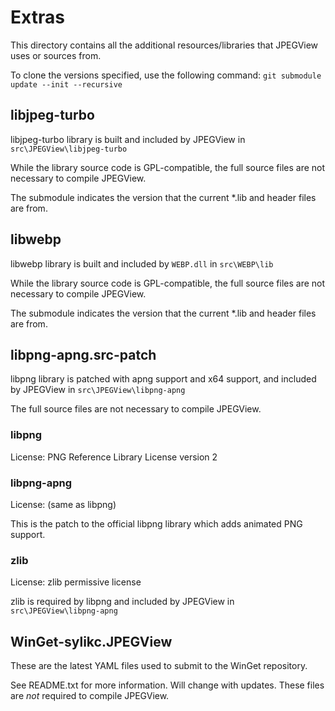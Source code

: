 # Extras

This directory contains all the additional resources/libraries that JPEGView uses or sources from.

To clone the versions specified, use the following command:
`git submodule update --init --recursive`

## libjpeg-turbo

libjpeg-turbo library is built and included by JPEGView in `src\JPEGView\libjpeg-turbo`

While the library source code is GPL-compatible, the full source files are not necessary to compile JPEGView.

The submodule indicates the version that the current *.lib and header files are from.

## libwebp

libwebp library is built and included by `WEBP.dll` in `src\WEBP\lib`

While the library source code is GPL-compatible, the full source files are not necessary to compile JPEGView.

The submodule indicates the version that the current *.lib and header files are from.

## libpng-apng.src-patch

libpng library is patched with apng support and x64 support, and included by JPEGView in `src\JPEGView\libpng-apng`

The full source files are not necessary to compile JPEGView.

### libpng

License: PNG Reference Library License version 2

### libpng-apng

License: (same as libpng)

This is the patch to the official libpng library which adds animated PNG support.

### zlib

License: zlib permissive license

zlib is required by libpng and included by JPEGView in `src\JPEGView\libpng-apng`

## WinGet-sylikc.JPEGView

These are the latest YAML files used to submit to the WinGet repository.

See README.txt for more information.  Will change with updates.  These files are _not_ required to compile JPEGView.
